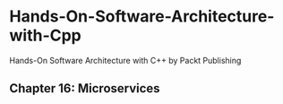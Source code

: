 # Hands-On-Software-Architecture-with-Cpp
Hands-On Software Architecture with C++ by Packt Publishing

## Chapter 16: Microservices
